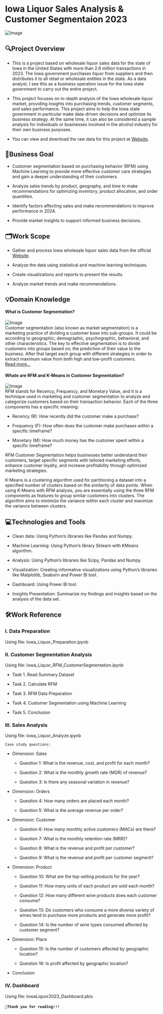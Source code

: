# **Iowa Liquor Sales Analysis & Customer Segmentaion 2023**
![Image](https://fare.org.au/wp-content/uploads/dt-Alcohol-too-easy.jpg)



## **🔍Project Overview**  

- This is a project based on wholesale liquor sales data for the state of Iowa in the United States  with more than 2.6 million transactions in 2023. The Iowa government purchases liquor from suppliers and then distributes it to all retail or wholesale entities in the state. As a data analyst, I see this as a business operation issue for the Iowa state government to carry out the entire project.  

- This project focuses on in-depth analysis of the Iowa wholesale liquor market, providing insights into purchasing trends, customer segments, and sales performance. This project aims to help the Iowa state government in particular make data-driven decisions and optimize its business strategy. At the same time, it can also be considered a sample analysis for individuals or businesses involved in the alcohol industry for their own business purposes.  

- You can view and download the raw data for this project at [Website](https://data.iowa.gov/Sales-Distribution/Iowa-Liquor-Sales/m3tr-qhgy/about_data).  



## **📌Business Goal**

- Customer segmentation based on purchasing behavior (RFM) using Machine Learning to provide more effective customer care strategies and gain a deeper understanding of their customers.  

- Analyze sales trends by product, geography, and time to make recommendations for optimizing inventory, product allocation, and order quantities.  

- Identify factors affecting sales and make recommendations to improve performance in 2024.  

- Provide market insights to support informed business decisions.  



## **🗂Work Scope**

- Gather and process Iowa wholesale liquor sales data from the official [Website](https://data.iowa.gov/Sales-Distribution/Iowa-Liquor-Sales/m3tr-qhgy/about_data).  

- Analyze the data using statistical and machine learning techniques.    

- Create visualizations and reports to present the results.  

- Analyze market trends and make recommendations.  



## **💡Domain Knowledge**

#### **What is Customer Segmentation?**
![Image](https://miro.medium.com/v2/resize:fit:1400/format:webp/1*GuPZRzN0IBLfyDCfn7-7NA.jpeg)  
Customer segmentation (also known as market segmentation) is a marketing practice of dividing a customer base into sub-groups. It could be according to geographic, demographic, psychographic, behavioral, and other characteristics. The key to effective segmentation is to divide customers into groups based on; the prediction of their value to the business. After that target each group with different strategies in order to extract maximum value from both high and low-profit customers.  
[Read more...](https://www.liveagent.com/academy/customer-segmentation/)

#### **Whate are RFM and K-Means in Customer Segmentation?**
![Image](https://clevertap.com/wp-content/uploads/2018/03/Incontent_image.png)  
RFM stands for Recency, Frequency, and Monetary Value, and it is a technique used in marketing and customer segmentation to analyze and categorize customers based on their transaction behavior. Each of the three components has a specific meaning:  

- Recency (R): How recently did the customer make a purchase?  

- Frequency (F): How often does the customer make purchases within a specific timeframe?  

- Monetary (M): How much money has the customer spent within a specific timeframe?  

RFM Customer Segmentation helps businesses better understand their customers, target specific segments with tailored marketing efforts, enhance customer loyalty, and increase profitability through optimized marketing strategies.  

K-Means is a clustering algorithm used for partitioning a dataset into a specified number of clusters based on the similarity of data points. When using K-Means with RFM analysis, you are essentially using the three RFM components as features to group similar customers into clusters. The algorithm aims to minimize the variance within each cluster and maximize the variance between clusters.  



## **💻Technologies and Tools**  

- Clean data: Using Python’s libraries like Pandas and Numpy.  

- Machine Learning: Using Python’s library Sklearn with KMeans algorithm.  

- Analysis: Using Python’s libraries like Scipy, Pandas and Numpy.  

- Visualization: Creating informative visualizations using Python’s libraries like Matplotlib, Seaborn and Power BI tool.  

- Dashboard: Using Power BI tool.  

- Insights Presentation: Summarize my findings and insights based on the analysis of the data set.  



## **🛠Work Reference**  

### **I. Data Preparation**  

Using file: Iowa_Liquor_Preparation.ipynb

### **II. Customer Segmentation Analysis**    

Using file: Iowa_Liquor_RFM_CustomerSegmentation.ipynb  

- Task 1. Read Summary Dataset  

- Task 2. Calculate RFM  

- Task 3. RFM Data Preparation  

- Task 4. Customer Segmentation using Machine Learning  

- Task 5. Conclusion  

### **III. Sales Analysis**  

Using file: Iowa_Liquor_Analyze.ipynb  

`Case study questions:`  

- Dimension: Sales  

    - Question 1: What is the revenue, cost, and profit for each month?

    - Question 2: What is the monthly growth rate (MGR) of revenue?

    - Question 3: Is there any seasonal variation in revenue?

- Dimension: Orders

    - Question 4: How many orders are placed each month?

    - Question 5: What is the average revenue per order?

- Dimension: Customer

    - Question 6: How many monthly active customers (MACs) are there?

    - Question 7: What is the monthly retention rate (MRR)?

    - Question 8: What is the revenue and profit per customer?

    - Question 9: What is the revenue and profit per customer segment?

- Dimension: Product

    - Question 10: What are the top-selling products for the year?

    - Question 11: How many units of each product are sold each month?

    - Question 12: How many different wine products does each customer consume?

    - Question 13: Do customers who consume a more diverse variety of wines tend to purchase more products and generate more profit?

    - Question 14: Is the number of wine types consumed affected by customer segment?

- Dimension: Place

    - Question 15: Is the number of customers affected by geographic location?

    - Question 16: Is profit affected by geographic location?  

- Conclusion

### **IV. Dashboard**  

Using file: IowaLiquor2023_Dashboard.pbix  


#### `💭Thank you for reading!!!`
